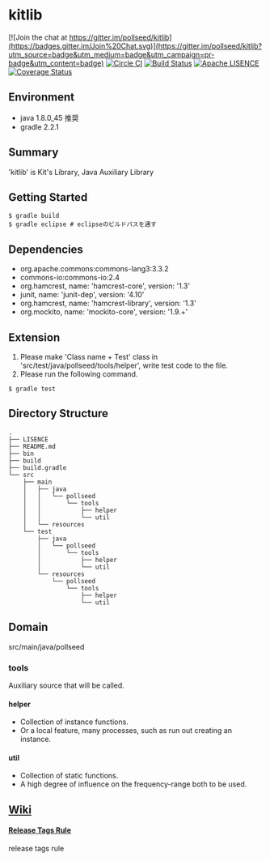 # kitlib

[![Join the chat at https://gitter.im/pollseed/kitlib](https://badges.gitter.im/Join%20Chat.svg)](https://gitter.im/pollseed/kitlib?utm_source=badge&utm_medium=badge&utm_campaign=pr-badge&utm_content=badge)
[![Circle CI](https://circleci.com/gh/pollseed/kitlib.svg?style=svg)](https://circleci.com/gh/pollseed/kitlib)
[![Build Status](https://travis-ci.org/pollseed/kitlib.svg?branch=master)](https://travis-ci.org/pollseed/kitlib)
[![Apache LISENCE](https://img.shields.io/badge/lisence-Apache%202.0-yellowgreen.svg)](https://github.com/pollseed/kitlib/blob/master/LISENCE)
[![Coverage Status](https://coveralls.io/repos/pollseed/kitlib/badge.svg?branch=master)](https://coveralls.io/r/pollseed/kitlib?branch=master)

## Environment
* java 1.8.0_45 推奨
* gradle 2.2.1

## Summary
'kitlib' is Kit's Library, Java Auxiliary Library

## Getting Started

```
$ gradle build
$ gradle eclipse # eclipseのビルドパスを通す
```

## Dependencies

* org.apache.commons:commons-lang3:3.3.2
* commons-io:commons-io:2.4
* org.hamcrest, name: 'hamcrest-core', version: '1.3'
* junit, name: 'junit-dep', version: '4.10'
* org.hamcrest, name: 'hamcrest-library', version: '1.3'
* org.mockito, name: 'mockito-core', version: '1.9.+'

## Extension

1. Please make 'Class name + Test' class in 'src/test/java/pollseed/tools/helper', write test code to the file.
2. Please run the following command.

```
$ gradle test
```

## Directory Structure

```
.
├── LISENCE
├── README.md
├── bin
├── build
├── build.gradle
└── src
    ├── main
    │   ├── java
    │   │   └── pollseed
    │   │       └── tools
    │   │           ├── helper
    │   │           └── util
    │   └── resources
    └── test
        ├── java
        │   └── pollseed
        │       └── tools
        │           ├── helper
        │           └── util
        └── resources
            └── pollseed
                └── tools
                    ├── helper
                    └── util
```

## Domain
src/main/java/pollseed

### tools
Auxiliary source that will be called.

#### helper
* Collection of instance functions.
* Or a local feature, many processes, such as run out creating an instance.

#### util
* Collection of static functions.
* A high degree of influence on the frequency-range both to be used.

## [Wiki](https://github.com/pollseed/kitlib/wiki)
#### [Release Tags Rule](https://github.com/pollseed/kitlib/wiki/Release)
release tags rule
